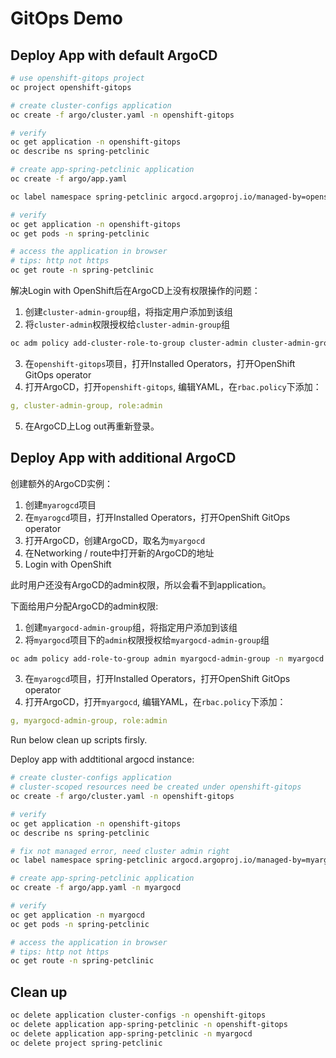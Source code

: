 # GitOps Demo

## Deploy App with default ArgoCD

```bash
# use openshift-gitops project
oc project openshift-gitops

# create cluster-configs application
oc create -f argo/cluster.yaml -n openshift-gitops

# verify
oc get application -n openshift-gitops
oc describe ns spring-petclinic

# create app-spring-petclinic application
oc create -f argo/app.yaml

oc label namespace spring-petclinic argocd.argoproj.io/managed-by=openshift-gitops

# verify
oc get application -n openshift-gitops
oc get pods -n spring-petclinic

# access the application in browser
# tips: http not https
oc get route -n spring-petclinic
```

解决Login with OpenShift后在ArgoCD上没有权限操作的问题：
1. 创建`cluster-admin-group`组，将指定用户添加到该组
2. 将`cluster-admin`权限授权给`cluster-admin-group`组
```bash
oc adm policy add-cluster-role-to-group cluster-admin cluster-admin-group
```
3. 在`openshift-gitops`项目，打开Installed Operators，打开OpenShift GitOps operator
4. 打开ArgoCD，打开`openshift-gitops`, 编辑YAML，在`rbac.policy`下添加：
```yaml
g, cluster-admin-group, role:admin
```
5. 在ArgoCD上Log out再重新登录。


## Deploy App with additional ArgoCD


创建额外的ArgoCD实例：
1. 创建`myarogcd`项目
2. 在`myarogcd`项目，打开Installed Operators，打开OpenShift GitOps operator
3. 打开ArgoCD，创建ArgoCD，取名为`myargocd`
4. 在Networking / route中打开新的ArgoCD的地址
5. Login with OpenShift

此时用户还没有ArgoCD的admin权限，所以会看不到application。

下面给用户分配ArgoCD的admin权限:
1. 创建`myargocd-admin-group`组，将指定用户添加到该组
2. 将`myargocd`项目下的`admin`权限授权给`myargocd-admin-group`组
```bash
oc adm policy add-role-to-group admin myargocd-admin-group -n myargocd
```
3. 在`myarogcd`项目，打开Installed Operators，打开OpenShift GitOps operator
4. 打开ArgoCD，打开`myargocd`, 编辑YAML，在`rbac.policy`下添加：
```yaml
g, myargocd-admin-group, role:admin
```


Run below clean up scripts firsly.

Deploy app with addtitional argocd instance:
```bash
# create cluster-configs application
# cluster-scoped resources need be created under openshift-gitops
oc create -f argo/cluster.yaml -n openshift-gitops

# verify
oc get application -n openshift-gitops
oc describe ns spring-petclinic

# fix not managed error, need cluster admin right
oc label namespace spring-petclinic argocd.argoproj.io/managed-by=myargocd

# create app-spring-petclinic application
oc create -f argo/app.yaml -n myargocd

# verify
oc get application -n myargocd
oc get pods -n spring-petclinic

# access the application in browser
# tips: http not https
oc get route -n spring-petclinic
```

## Clean up
```bash
oc delete application cluster-configs -n openshift-gitops
oc delete application app-spring-petclinic -n openshift-gitops
oc delete application app-spring-petclinic -n myargocd
oc delete project spring-petclinic
```
